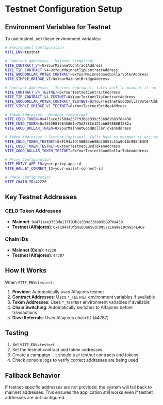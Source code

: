 # Testnet Configuration Setup

## Environment Variables for Testnet

To use testnet, set these environment variables:

```bash
# Environment Configuration
VITE_ENV=testnet

# Contract Addresses - Mainnet (required)
VITE_CONTRACT_V4=0xYourMainnetContractAddress
VITE_TIP_CONTRACT_V4=0xYourMainnetTipContractAddress
VITE_GOODDOLLAR_VOTER_CONTRACT=0xYourMainnetGoodDollarVoterAddress
VITE_SIMPLE_BRIDGE_V1=0xYourMainnetBridgeAddress

# Contract Addresses - Testnet (optional, falls back to mainnet if not set)
VITE_CONTRACT_V4_TESTNET=0xYourTestnetContractAddress
VITE_TIP_CONTRACT_V4_TESTNET=0xYourTestnetTipContractAddress
VITE_GOODDOLLAR_VOTER_CONTRACT_TESTNET=0xYourTestnetGoodDollarVoterAddress
VITE_SIMPLE_BRIDGE_V1_TESTNET=0xYourTestnetBridgeAddress

# Token Addresses - Mainnet (required)
VITE_CELO_TOKEN=0x471ece3750da237f93b8e339c536989b8978a438
VITE_CUSD_TOKEN=0x765DE816845861e75A25fCA122bb6898B8B1282a
VITE_GOOD_DOLLAR_TOKEN=0xYourMainnetGoodDollarTokenAddress

# Token Addresses - Testnet (optional, falls back to mainnet if not set)
VITE_CELO_TOKEN_TESTNET=0xF194afDf50B03e69Bd7D057c1Aa9e10c9954E4C9
VITE_CUSD_TOKEN_TESTNET=0xYourTestnetCusdTokenAddress
VITE_GOOD_DOLLAR_TOKEN_TESTNET=0xYourTestnetGoodDollarTokenAddress

# Privy Configuration
VITE_PRIVY_APP_ID=your-privy-app-id
VITE_WALLET_CONNECT_ID=your-wallet-connect-id

# Chain Configuration
VITE_CHAIN_ID=42220
```

## Key Testnet Addresses

### CELO Token Addresses
- **Mainnet**: `0x471ece3750da237f93b8e339c536989b8978a438`
- **Testnet (Alfajores)**: `0xF194afDf50B03e69Bd7D057c1Aa9e10c9954E4C9`

### Chain IDs
- **Mainnet (Celo)**: `42220`
- **Testnet (Alfajores)**: `44787`

## How It Works

When `VITE_ENV=testnet`:
1. **Provider**: Automatically uses Alfajores testnet
2. **Contract Addresses**: Uses `*_TESTNET` environment variables if available
3. **Token Addresses**: Uses `*_TESTNET` environment variables if available
4. **Chain Switching**: Automatically switches to Alfajores before transactions
5. **Divvi Referrals**: Uses Alfajores chain ID (44787)

## Testing

1. Set `VITE_ENV=testnet`
2. Set the testnet contract and token addresses
3. Create a campaign - it should use testnet contracts and tokens
4. Check console logs to verify correct addresses are being used

## Fallback Behavior

If testnet-specific addresses are not provided, the system will fall back to mainnet addresses. This ensures the application still works even if testnet addresses are not configured.

